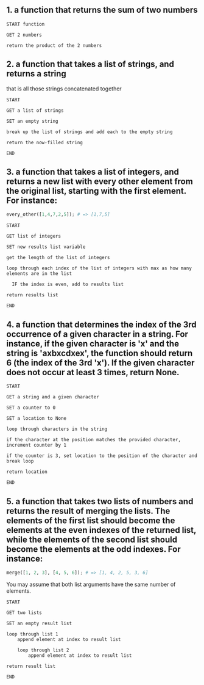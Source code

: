 
## 1. a function that returns the sum of two numbers


	START function

	GET 2 numbers

	return the product of the 2 numbers



## 2. a function that takes a list of strings, and returns a string 
that is all those strings concatenated together

	START

	GET a list of strings

	SET an empty string

	break up the list of strings and add each to the empty string

	return the now-filled string

	END


## 3. a function that takes a list of integers, and returns a new list with every other element from the original list, starting with the first element. For instance:

```python
every_other([1,4,7,2,5]); # => [1,7,5]
```

	START

	GET list of integers

	SET new results list variable

	get the length of the list of integers 

	loop through each index of the list of integers with max as how many elements are in the list

	  IF the index is even, add to results list

	return results list

	END

## 4. a function that determines the index of the 3rd occurrence of a given character in a string. For instance, if the given character is 'x' and the string is 'axbxcdxex', the function should return 6 (the index of the 3rd 'x'). If the given character does not occur at least 3 times, return None.

	START

	GET a string and a given character 

	SET a counter to 0

	SET a location to None

	loop through characters in the string

	if the character at the position matches the provided character, increment counter by 1

	if the counter is 3, set location to the position of the character and break loop

	return location

	END

## 5. a function that takes two lists of numbers and returns the result of merging the lists. The elements of the first list should become the elements at the even indexes of the returned list, while the elements of the second list should become the elements at the odd indexes. For instance:

```python
merge([1, 2, 3], [4, 5, 6]); # => [1, 4, 2, 5, 3, 6]
```

You may assume that both list arguments have the same number of elements.


	START 

	GET two lists

	SET an empty result list

	loop through list 1
		append element at index to result list

		loop through list 2
			append element at index to result list

	return result list

	END
